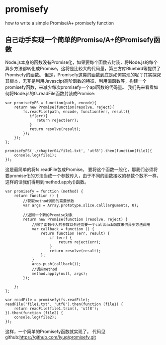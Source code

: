 # promisefy
how to write a simple Promise/A+ promisefy function

## 自己动手实现一个简单的Promise/A+的Promisefy函数
Node.js本身的函数没有Promise化，如果要每个函数去封装，将Node.js的每个异步方法都转化成Promise，这将是比较大的代码量，第三方库Bluebird等提供了Promisefy的函数。
但是，Promisefy这类的函数到底是如何实现的呢？其实探究其根本，无非是利用Javascipt高阶函数的特征，利用偏函数等，构建一个promisefy函数，来减少每次promisefy一个api函数的代码量。
我们先来看看如何将Node.js的fs.readFile函数封装成Promise:
```
var promisefyFS = function(path, encode){
    return new Promise(function(resolve, reject){
        fs.readFile(path, encode, function(err, result){
           if(err){
              return reject(err);
           }
           return resolve(result);
        });
    });
};

promisefyFS('./chapter04/file1.txt', 'utf8').then(function(file1){
    console.log(file1);
});

```
这是最简单的将fs.readFile包成Promise。
要将这个函数一般化，那我们必须将要promise化的方法当成一个参数传入，由于不同的函数接收的参数个数不一样，这样的话我们得用到method.apply()函数。
```
var promisefy = function (method) {
    return function () {
    	//获取method调用的需要参数
        var args = Array.prototype.slice.call(arguments, 0);

        //返回一个新的Promise对象
        return new Promise(function (resolve, reject) {
        	//除了函数传入的参数以外还需要一个callback函数来供异步方法调用
            var callback = function () {
                return function (err, result) {
                    if (err) {
                        return reject(err);
                    }
                    return resolve(result);
                };
            }
            args.push(callback());
            //调用method
            method.apply(null, args);
        });

    };
};

var readFile = promisefy(fs.readFile);
readFile('file1.txt', 'utf8').then(function (file1) {
    return readFile(file1.trim(), 'utf8');
}).then(function (file2) {
    console.log(file2);
});
```
这样，一个简单的Promisefy函数就实现了。
代码见github:https://github.com/iyuq/promisefy.git


[^]: 参考文献：朴灵《深入浅出Node.js》
